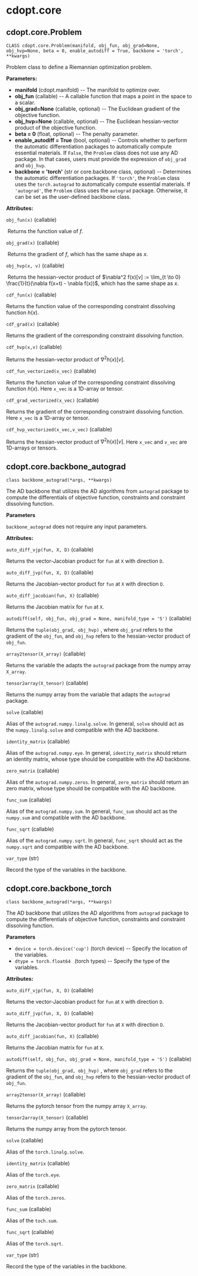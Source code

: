 # cdopt.core

## cdopt.core.Problem

`CLASS cdopt.core.Problem(manifold, obj_fun, obj_grad=None, obj_hvp=None, beta = 0, enable_autodiff = True, backbone = 'torch',  **kwargs)`

Problem class to define a Riemannian optimization problem. 



**Parameters:**

* **manifold** (cdopt.manifold) 
  -- The manifold to optimize over.
* **obj_fun** (callable)
  --  A callable function that maps a point in the space to a scalar. 
* **obj_grad=None** (callable, optional) 
  -- The Euclidean gradient of the objective function.
* **obj_hvp=None** (callable, optional)
  -- The Euclidean hessian-vector product of the objective function.
* **beta = 0** (float, optional)
  -- The penalty parameter.
* **enable_autodiff  = True** (bool, optional) 
  -- Controls whether to perform the automatic differentiation packages to automatically compute essential materials. If `False`, the `Problem` class does not use any AD package. In that cases, users must provide the expression of `obj_grad` and `obj_hvp`. 
* **backbone = 'torch'** (str or core.backbone class, optional)
  -- Determines the automatic differentiation packages.  If ``'torch'``, the ``Problem`` class uses the `torch.autograd` to automatically compute essential materials. If ``'autograd'``, the `Problem` class uses the `autograd` package. Otherwise, it can be set as the user-defined backbone class. 





**Attributes:**

`obj_fun(x)` (callable)

​				Returns the function value of $f$. 



`obj_grad(x)` (callable)

​				Returns the gradient of $f$, which has the same shape as $x$. 



`obj_hvp(x, v)` (callable)

​				Returns the hessian-vector product of $\nabla^2 f(x)[v] := \lim_{t \to 0} \frac{1}{t}(\nabla f(x+t) - \nabla f(x))$, which has the same shape as $x$. 



`cdf_fun(x)` (callable)

Returns the function value of the corresponding constraint dissolving function $h(x)$.



`cdf_grad(x)` (callable) 

Returns the gradient of   the corresponding constraint dissolving function. 



`cdf_hvp(x,v)` (callable) 

Returns the hessian-vector product of $\nabla^2 h(x)[v]$. 



`cdf_fun_vectorized(x_vec)` (callable)

Returns the function value of the corresponding constraint dissolving function $h(x)$. Here `x_vec` is a 1D-array or tensor. 



`cdf_grad_vectorized(x_vec)` (callable) 

Returns the gradient of  the corresponding constraint dissolving function. Here `x_vec` is a 1D-array  or tensor. 



`cdf_hvp_vectorized(x_vec,v_vec)` (callable) 

Returns the hessian-vector product of $\nabla^2 h(x)[v]$. Here `x_vec` and `v_vec` are 1D-arrays or tensors. 





## cdopt.core.backbone_autograd

`class backbone_autograd(*args, **kwargs)`

The AD backbone that utilizes the AD algorithms from `autograd` package to compute the differentials of objective function, constraints and constraint dissolving function. 



**Parameters**

`backbone_autograd` does not require any input parameters.





**Attributes:**

`auto_diff_vjp(fun, X, D)` (callable)

Returns the vector-Jacobian product for `fun` at `X`  with direction `D`.



`auto_diff_jvp(fun, X, D)` (callable)

Returns the Jacobian-vector product for `fun` at `X`  with direction `D`. 



`auto_diff_jacobian(fun, X)` (callable)

Returns the Jacobian matrix for `fun` at `X`. 



`autodiff(self, obj_fun, obj_grad = None, manifold_type = 'S')` (callable)

Returns the `tuple(obj_grad, obj_hvp)` , where `obj_grad` refers to the gradient of the `obj_fun`, and `obj_hvp` refers to the hessian-vector product of `obj_fun`. 



`array2tensor(X_array)` (callable)

Returns the variable the adapts the `autograd` package from the numpy array `X_array`. 



`tensor2array(X_tensor)` (callable)

Returns the numpy array from the variable that adapts the `autograd` package. 



`solve` (callable)

Alias of the `autograd.numpy.linalg.solve`. In general, `solve` should act as the `numpy.linalg.solve` and compatible with the AD backbone.   

 

`identity_matrix` (callable)

Alias of the `autograd.numpy.eye`. In general, `identity_matrix` should return an identity matrix, whose type should be compatible with the AD backbone. 



`zero_matrix` (callable)

Alias of the `autograd.numpy.zeros`. In general, `zero_matrix` should return an zero matrix, whose type should be compatible with the AD backbone. 



`func_sum` (callable)

Alias of the `autograd.numpy.sum`. In general, `func_sum` should act as the `numpy.sum` and compatible with the AD backbone.   



`func_sqrt` (callable)

Alias of the `autograd.numpy.sqrt`. In general, `func_sqrt` should act as the `numpy.sqrt` and compatible with the AD backbone.   



`var_type` (str)

Record the type of the variables in the backbone. 





## cdopt.core.backbone_torch

`class backbone_autograd(*args, **kwargs)`

The AD backbone that utilizes the AD algorithms from `autograd` package to compute the differentials of objective function, constraints and constraint dissolving function. 



**Parameters**

* `device = torch.device('cup')` (torch device) -- Specify the location of the variables. 
* `dtype = torch.float64 ` (torch types) -- Specify the type of the variables. 





**Attributes:**

`auto_diff_vjp(fun, X, D)` (callable)

Returns the vector-Jacobian product for `fun` at `X`  with direction `D`.



`auto_diff_jvp(fun, X, D)` (callable)

Returns the Jacobian-vector product for `fun` at `X`  with direction `D`. 



`auto_diff_jacobian(fun, X)` (callable)

Returns the Jacobian matrix for `fun` at `X`. 



`autodiff(self, obj_fun, obj_grad = None, manifold_type = 'S')` (callable)

Returns the `tuple(obj_grad, obj_hvp)` , where `obj_grad` refers to the gradient of the `obj_fun`, and `obj_hvp` refers to the hessian-vector product of `obj_fun`. 



`array2tensor(X_array)` (callable)

Returns the pytorch tensor from the numpy array `X_array`. 



`tensor2array(X_tensor)` (callable)

Returns the numpy array from the pytorch tensor. 



`solve` (callable)

Alias of the `torch.linalg.solve`. 

 

`identity_matrix` (callable)

Alias of the `torch.eye`. 



`zero_matrix` (callable)

Alias of the `torch.zeros`. 



`func_sum` (callable)

Alias of the `toch.sum`. 



`func_sqrt` (callable)

Alias of the `torch.sqrt`. 



`var_type` (str)

Record the type of the variables in the backbone. 